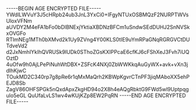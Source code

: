 -----BEGIN AGE ENCRYPTED FILE-----
YWdlLWVuY3J5cHRpb24ub3JnL3YxCi0+IFgyNTUxOSBMQzF2NURPTWVsUloxVFNm
aUVDY2M4eFA1bFo0bDlBNExjYktiaXBDNzBFCm1uSndwSEdDUHJ2SnNVSkxOVGFo
RTlmNEg1MTh0bXMvd2k1Uy9ZVng4Y00KLS0tIE9uYmRPaGNqRGRGVCtDUTdveVd2
d2JxNmhIYklhQVRUSk9lUDk0SThoZGsKXIPPcaE6cfKJ6cFShXeJ3Fvh7iUQOztD
4uOfw9h0AjLPePiNuhWtDBX+ZSFcK4NXj0ZbWWKkqAuGyWX+avk+vXn3jdlhKjwC
TOukMD2C340rp7g8pRe6r1qMxMaQrh2KBWpKgvrCTnPF3jiqMAboXX5ehPEJD8Sb
ZagV86OHFSPGk5nQxdApxZkgHD94o2X8h4eAQgRbktG9FWd5wl9Uptpqgulo5eGL
QuUfaLvLS1wv4wKUjKZp8EW2PqRN
-----END AGE ENCRYPTED FILE-----
